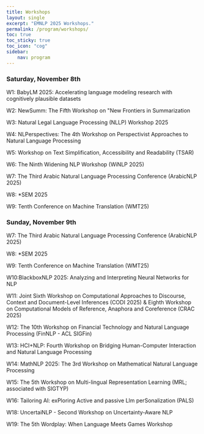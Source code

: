 ```yaml
---
title: Workshops
layout: single
excerpt: "EMNLP 2025 Workshops."
permalink: /program/workshops/
toc: true
toc_sticky: true
toc_icon: "cog" 
sidebar: 
    nav: program
---
```

### Saturday, November 8th

W1: BabyLM 2025: Accelerating language modeling research with cognitively plausible datasets

W2: NewSumm: The Fifth Workshop on "New Frontiers in Summarization

W3: Natural Legal Language Processing (NLLP) Workshop 2025

W4: NLPerspectives: The 4th Workshop on Perspectivist Approaches to Natural Language Processing

W5: Workshop on Text Simplification, Accessibility and Readability (TSAR)

W6: The Ninth Widening NLP Workshop (WiNLP 2025)

W7: The Third Arabic Natural Language Processing Conference (ArabicNLP 2025)

W8: *SEM 2025

W9: Tenth Conference on Machine Translation (WMT25)

### Sunday, November 9th  

W7: The Third Arabic Natural Language Processing Conference (ArabicNLP 2025)

W8: *SEM 2025

W9: Tenth Conference on Machine Translation (WMT25)

W10:BlackboxNLP 2025: Analyzing and Interpreting Neural Networks for NLP

W11: Joint Sixth Workshop on Computational Approaches to Discourse, Context and Document-Level Inferences (CODI 2025) & Eighth Workshop on Computational Models of Reference, Anaphora and Coreference (CRAC 2025)

W12: The 10th Workshop on Financial Technology and Natural Language Processing (FinNLP - ACL SIGFin)

W13: HCI+NLP: Fourth Workshop on Bridging Human-Computer Interaction and Natural Language Processing

W14: MathNLP 2025: The 3rd Workshop on Mathematical Natural Language Processing

W15: The 5th Workshop on Multi-lingual Representation Learning (MRL; associated with SIGTYP)

W16: Tailoring AI: exPloring Active and passive Llm perSonalization (PALS)

W18: UncertaiNLP - Second Workshop on Uncertainty-Aware NLP

W19: The 5th Wordplay: When Language Meets Games Workshop
